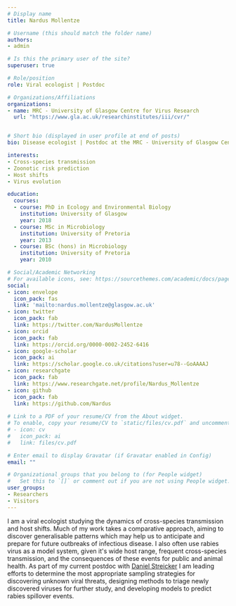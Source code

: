 ```yaml
---
# Display name
title: Nardus Mollentze

# Username (this should match the folder name)
authors:
- admin

# Is this the primary user of the site?
superuser: true

# Role/position
role: Viral ecologist | Postdoc

# Organizations/Affiliations
organizations:
- name: MRC - University of Glasgow Centre for Virus Research
  url: "https://www.gla.ac.uk/researchinstitutes/iii/cvr/"


# Short bio (displayed in user profile at end of posts)
bio: Disease ecologist | Postdoc at the MRC - University of Glasgow Centre for Virus Research

interests:
- Cross-species transmission
- Zoonotic risk prediction
- Host shifts
- Virus evolution

education:
  courses:
  - course: PhD in Ecology and Environmental Biology
    institution: University of Glasgow
    year: 2018
  - course: MSc in Microbiology
    institution: University of Pretoria
    year: 2013
  - course: BSc (hons) in Microbiology
    institution: University of Pretoria
    year: 2010

# Social/Academic Networking
# For available icons, see: https://sourcethemes.com/academic/docs/page-builder/#icons
social:
- icon: envelope
  icon_pack: fas
  link: 'mailto:nardus.mollentze@glasgow.ac.uk'
- icon: twitter
  icon_pack: fab
  link: https://twitter.com/NardusMollentze
- icon: orcid
  icon_pack: fab
  link: https://orcid.org/0000-0002-2452-6416
- icon: google-scholar
  icon_pack: ai
  link: https://scholar.google.co.uk/citations?user=u78--GoAAAAJ
- icon: researchgate
  icon_pack: fab
  link: https://www.researchgate.net/profile/Nardus_Mollentze
- icon: github
  icon_pack: fab
  link: https://github.com/Nardus
  
# Link to a PDF of your resume/CV from the About widget.
# To enable, copy your resume/CV to `static/files/cv.pdf` and uncomment the lines below.
# - icon: cv
#   icon_pack: ai
#   link: files/cv.pdf

# Enter email to display Gravatar (if Gravatar enabled in Config)
email: ""

# Organizational groups that you belong to (for People widget)
#   Set this to `[]` or comment out if you are not using People widget.
user_groups:
- Researchers
- Visitors
---
```


I am a viral ecologist studying the dynamics of cross-species transmission and host shifts. Much of my work takes a comparative approach, aiming to discover generalisable patterns which may help us to anticipate and prepare for future outbreaks of infectious disease. I also often use rabies virus as a model system, given it's wide host range, frequent cross-species transmission, and the consequences of these events for public and animal health. As part of my current postdoc with [Daniel Streicker](https://streickerlab.com/) I am leading efforts to determine the most appropriate sampling strategies for discovering unknown viral threats, designing methods to triage newly discovered viruses for further study, and developing models to predict rabies spillover events.